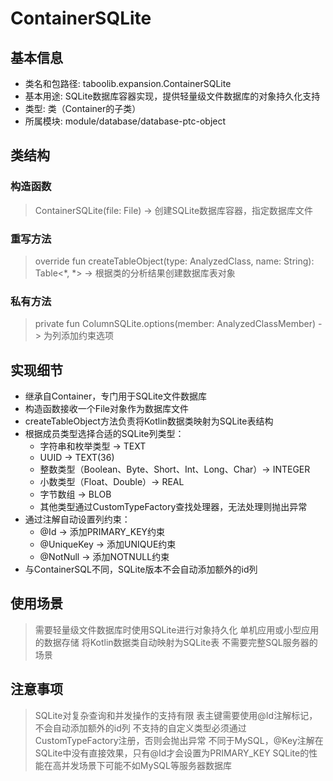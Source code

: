 # ContainerSQLite
## 基本信息 
- 类名和包路径: taboolib.expansion.ContainerSQLite 
- 基本用途: SQLite数据库容器实现，提供轻量级文件数据库的对象持久化支持
- 类型: 类（Container<SQLite>的子类）
- 所属模块: module/database/database-ptc-object

## 类结构 
### 构造函数
> ContainerSQLite(file: File) -> 创建SQLite数据库容器，指定数据库文件

### 重写方法
> override fun createTableObject(type: AnalyzedClass, name: String): Table<*, *> -> 根据类的分析结果创建数据库表对象

### 私有方法
> private fun ColumnSQLite.options(member: AnalyzedClassMember) -> 为列添加约束选项

## 实现细节
- 继承自Container<SQLite>，专门用于SQLite文件数据库
- 构造函数接收一个File对象作为数据库文件
- createTableObject方法负责将Kotlin数据类映射为SQLite表结构
- 根据成员类型选择合适的SQLite列类型：
  - 字符串和枚举类型 -> TEXT
  - UUID -> TEXT(36)
  - 整数类型（Boolean、Byte、Short、Int、Long、Char）-> INTEGER
  - 小数类型（Float、Double）-> REAL
  - 字节数组 -> BLOB
  - 其他类型通过CustomTypeFactory查找处理器，无法处理则抛出异常
- 通过注解自动设置列约束：
  - @Id -> 添加PRIMARY_KEY约束
  - @UniqueKey -> 添加UNIQUE约束
  - @NotNull -> 添加NOTNULL约束
- 与ContainerSQL不同，SQLite版本不会自动添加额外的id列

## 使用场景 
> 需要轻量级文件数据库时使用SQLite进行对象持久化
> 单机应用或小型应用的数据存储
> 将Kotlin数据类自动映射为SQLite表
> 不需要完整SQL服务器的场景

## 注意事项 
> SQLite对复杂查询和并发操作的支持有限
> 表主键需要使用@Id注解标记，不会自动添加额外的id列
> 不支持的自定义类型必须通过CustomTypeFactory注册，否则会抛出异常
> 不同于MySQL，@Key注解在SQLite中没有直接效果，只有@Id才会设置为PRIMARY_KEY
> SQLite的性能在高并发场景下可能不如MySQL等服务器数据库

